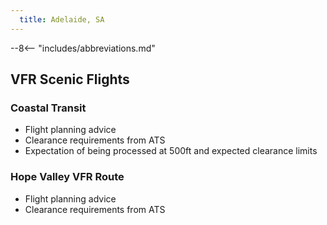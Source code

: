 ```yaml
---
  title: Adelaide, SA
---
```


--8<-- "includes/abbreviations.md"

## VFR Scenic Flights
### Coastal Transit
- Flight planning advice
- Clearance requirements from ATS
- Expectation of being processed at 500ft and expected clearance limits

### Hope Valley VFR Route
- Flight planning advice
- Clearance requirements from ATS